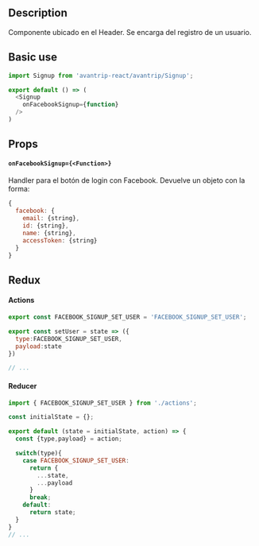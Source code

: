 ## Description
Componente ubicado en el Header. Se encarga del registro de un usuario.

## Basic use

```javascript
import Signup from 'avantrip-react/avantrip/Signup';

export default () => (
  <Signup
    onFacebookSignup={function}
  />
)
```

## Props

#### `onFacebookSignup={<Function>}`
Handler para el botón de login con Facebook. Devuelve un objeto con la forma:
```javascript
{
  facebook: {
    email: {string},
    id: {string},
    name: {string},
    accessToken: {string}
  }
}
```


## Redux

#### Actions
```javascript
export const FACEBOOK_SIGNUP_SET_USER = 'FACEBOOK_SIGNUP_SET_USER';

export const setUser = state => ({
  type:FACEBOOK_SIGNUP_SET_USER,
  payload:state
})

// ...
```

#### Reducer
```javascript
import { FACEBOOK_SIGNUP_SET_USER } from './actions';

const initialState = {};

export default (state = initialState, action) => {
  const {type,payload} = action;

  switch(type){
    case FACEBOOK_SIGNUP_SET_USER:
      return {
        ...state,
        ...payload
      }
      break;
    default:
      return state;
  }
}
// ...
```
